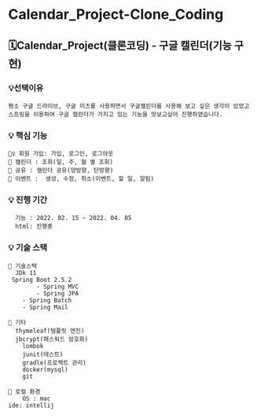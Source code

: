 # Calendar_Project-Clone_Coding

## 🗓Calendar_Project(클론코딩) - 구글 캘린더(기능 구현)

### 💡선택이유

    평소 구글 드라이브, 구글 미츠를 사용하면서 구글캘린더를 사용해 보고 싶은 생각이 있었고
    스프링을 이용하여 구글 캘린더가 가지고 있는 기능을 맛보고싶어 진행하였습니다.

### 💡 핵심 기능

    🙋‍♀️ 회원 가입: 가입, 로그인, 로그아웃
    📆 캘린더 : 조회(일, 주, 월 별 조회)
    👥 공유 : 캘린더 공유(양방향, 단방향)
    🎪 이벤트 :  생성, 수정, 취소(이벤트, 할 일, 알림)
    
### 💡 진행 기간

      기능 : 2022. 02. 15 ~ 2022. 04. 05
      html: 진행중
    

### 💡 기술 스택
      
    📍 기술스택
      JDk 11
     Spring Boot 2.5.2 
     		- Spring MVC
     		- Spring JPA
		- Spring Batch
		- Spring Mail
      
    📍 기타 
      thymeleaf(템플릿 엔진)
      jbcrypt(패스워드 암호화)
	    lombok
	    junit(테스트)
	    gradle(프로젝트 관리)
	    docker(mysql)
	    git
      
    📍 로컬 환경
        OS : mac
	ide: intellij
	

